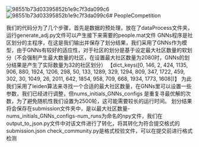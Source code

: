 ![98551b73d03395852b1e9c7f3da099c6](https://github.com/Superbia-X/PeopleCompetition/assets/58381321/6aa4273b-cc4a-48e2-a496-f5c1d850a061)![98551b73d03395852b1e9c7f3da099c6](https://github.com/Superbia-X/PeopleCompetition/assets/58381321/03fa0579-a5bd-499a-a283-9df1be653a16)# PeopleCompetition

我们的代码分为了几个步骤，首先是数据的预处理，放在了dataProcess文件夹，运行generate_adj.py文件可以产生接下来需要的people.mat文件
GNNs程序是社区划分的主程序，在这是我们输出并保存了划分结果，我们采用了GNNs作为模型，由于GNNs有较好的适应性，对于社区的划分是基于设定最大社区数量的软划分（不会强制产生最大数量的社区，在设置最大社区数量为2080时，GNNs的划分结果是产生了实际数量为32的社区划分）
【dict_keys([0, 146, 2, 424, 1135, 906, 880, 1924, 1206, 298, 50, 133, 1289, 329, 1294, 809, 347, 1722, 459, 302, 30, 1049, 26, 2011, 642, 1854, 958, 709, 668, 1934, 1773, 1608])】
为此我们采用了leiden算法来寻找一个合适的最大社区数量，在GNNs里可以设置一些参数，我们已经进行调整，但nums_initials_GNNs_configs 是重复寻最优解的次数，为了避免随机性我们设置为2500轮，这可能需要较长的运行时间。
划分结果将会保存在submission文件夹中，是以最大社区数量-nums_initials_GNNs_configs-num_runs为命名的npy文件，我们在output_to_json.py文件中对该文件进行了转化，将其转化为符合提交格式的submission.json
check_community.py是格式校验文件，可以在提交前进行格式检测

